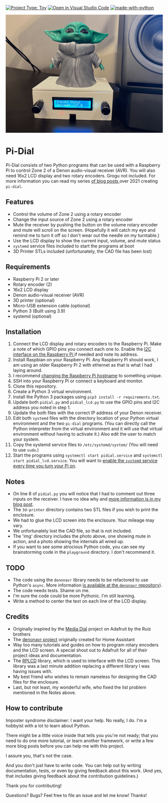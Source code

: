[![Project Type: Toy](https://img.shields.io/badge/project%20type-toy-blue)](https://project-types.github.io/#toy)
[![Open in Visual Studio Code](https://open.vscode.dev/badges/open-in-vscode.svg)](https://open.vscode.dev/prcutler/pi-dial)
[![made-with-python](https://img.shields.io/badge/Made%20with-Python-1f425f.svg)](https://www.python.org/)

![pi-dial in enclosure](/img/pidial.png)

# Pi-Dial
Pi-Dial consists of two Python programs that can be used with a Raspberry Pi to control Zone 2 of a Denon audio-visual receiver (AVR).  You will also need 16x2 LCD display and two rotary encoders.  Grogu not included.  For more information you can read my series  [of blog posts ](https://paulcutler.org/tags/pi-dial/) over 2021 creating `pi-dial`.

## Features
* Control the volume of Zone 2 using a rotary encoder
* Change the input source of Zone 2 using a rotary encoder
* Mute the receiver by pushing the button on the volume rotary encoder and mute will scroll on the screen.  (Hopefully it will catch my eye and remind me to turn it off so I don't wear out the needle on my turntable.)
* Use the LCD display to show the current input, volume, and mute status
* `systemd` service files included to start the programs at boot
* 3D Printer STLs included (unfortunately, the CAD file has been lost)

## Requirements
* Raspberry Pi 2 or later
* Rotary encoder (2)
* 16x2 LCD display
* Denon audio-visual receiver (AVR)
* 3D printer (optional)
* Micro-USB extension cable (optional)
* Python 3 (Built using 3.9)
* systemd (optional)

## Installation

1. Connect the LCD display and rotary encoders to the Raspberry Pi.  Make a note of which GPIO pins you connect each one to.  Enable the [I2C interface on the Raspberry Pi ](https://learn.adafruit.com/adafruits-raspberry-pi-lesson-4-gpio-setup/configuring-i2c) if needed and note its address.
2. Install Raspbian on your Raspberry Pi. Any Raspberry Pi should work, I am using an older Raspberry Pi 2 with ethernet as that is what I had laying around.
3. I recommend [changing the Raspberry Pi hostname](https://www.tomshardware.com/how-to/raspberry-pi-change-hostname) to something unique.
4. SSH into your Raspberry Pi or connect a keyboard and monitor.
5. Clone this repository.
6. Create a Python 3 virtual environment.
7. Install the Python 3 packages using `pip3 install -r requirements.txt`.
8.  Update both `pidial.py` and `pidial_lcd.py` to use the GPIO pins  and I2C address you noted in step 1.
9. Update the both files with the correct IP address of your Denon receiver.
10. Edit both `systemd` files with the directory location of your Python virtual environment and the two `pi-dial` programs. (You can directly call the Python interpreter from the virtual environment and it will use that virtual environment without having to activate it.)  Also edit the user to match your system.
10. Copy the systemd service files to `/etc/systemd/system/` (You will need to use `sudo`.)
11. Start the programs using `systemctl start pidial.service` and `systemctl start pidial_lcd.service`.  You will want to [enable the `systemd` service every time you turn your Pi on](https://www.linode.com/docs/guides/start-service-at-boot/).

## Notes
* On line 8 of `pidial.py` you will notice that I had to comment out three inputs on the receiver.  I have no idea why and [more information is in my blog post](https://paulcutler.org/posts/2021/09/pi-dial-part-6-when-is-a-list-not-a-list/).
* The `3d-printer` directory contains two STL files if you wish to print the enclosure.
* We had to glue the LCD screen into the enclsoure.  Your mileage may vary.
* We unfortunately lost the CAD file, so that is not included.
* The 'img' directory includes the photo above, one showing mute in action, and a photo showing the internals all wired up.
* If you want to see some atrocious Python code, you can see my brainstorming code in the `playground` directory.  I don't recommend it.

## TODO
* The code using the `denonavr` library needs to be refactored to use Python's `async`. More information [is available at the `denonavr` repository](https://github.com/ol-iver/denonavr)).
* The code needs tests.  Shame on me.
* I'm sure the code could be more Pythonic.  I'm still learning.
* Write a method to center the text on each line of the LCD display.

## Credits
* Originally inspired by the [Media Dial](https://learn.adafruit.com/media-dial/circuit-diagram) project on Adafruit by the Ruiz brothers
* The [denonavr project](https://github.com/ol-iver/denonavr) originally created for Home Assistant
* Way too many tutorials and guides on how to program rotary encoders and the LCD screen.  A special shout out to Adafruit for all of their project ideas and documentation.
* The [RPLCD](https://github.com/dbrgn/RPLCD) library, which is used to interface with the LCD screen.  This library was a last minute addition replacing a different library I was having issues with. 
* My best friend who wishes to remain nameless for designing the CAD files for the enclosure.
* Last, but not least, my wonderful wife, who fixed the list problem mentioned in the Notes above.

## How to contribute

Imposter syndrome disclaimer: I want your help. No really, I do.  I'm a hobbyist with a lot to learn about Python.

There might be a little voice inside that tells you you're not ready; that you need to do one more tutorial, or learn another framework, or write a few more blog posts before you can help me with this project.

I assure you, that's not the case.

And you don't just have to write code. You can help out by writing documentation, tests, or even by giving feedback about this work. (And yes, that includes giving feedback about the contribution guidelines.)

Thank you for contributing!

Questions?  Bugs?  Feel free to file an issue and let me know!  Thanks!